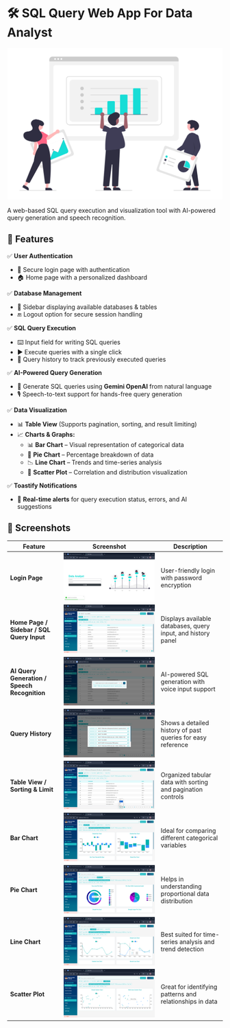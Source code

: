 # 🛠️ SQL Query Web App For Data Analyst

![SQL App Banner](./public/images/banner.png)

A web-based SQL query execution and visualization tool with AI-powered query generation and speech recognition.

## 🚀 Features

✅ **User Authentication**

- 🔐 Secure login page with authentication
- 🏠 Home page with a personalized dashboard

✅ **Database Management**

- 📂 Sidebar displaying available databases & tables
- 🔚 Logout option for secure session handling

✅ **SQL Query Execution**

- ⌨️ Input field for writing SQL queries
- ▶️ Execute queries with a single click
- 📜 Query history to track previously executed queries

✅ **AI-Powered Query Generation**

- 🤖 Generate SQL queries using **Gemini OpenAI** from natural language
- 🎙️ Speech-to-text support for hands-free query generation

✅ **Data Visualization**

- 📊 **Table View** (Supports pagination, sorting, and result limiting)
- 📈 **Charts & Graphs:**
  - 📊 **Bar Chart** – Visual representation of categorical data
  - 🥧 **Pie Chart** – Percentage breakdown of data
  - 📉 **Line Chart** – Trends and time-series analysis
  - 🎯 **Scatter Plot** – Correlation and distribution visualization

✅ **Toastify Notifications**

- 🔔 **Real-time alerts** for query execution status, errors, and AI suggestions

## 📸 Screenshots

| Feature                                      | Screenshot                                        | Description                                                  |
| -------------------------------------------- | ------------------------------------------------- | ------------------------------------------------------------ |
| **Login Page**                               | ![Login](./public/images/login.png)               | User-friendly login with password encryption                 |
| **Home Page / Sidebar / SQL Query Input**    | ![Home](./public/images/home.png)                 | Displays available databases, query input, and history panel |
| **AI Query Generation / Speech Recognition** | ![AI Query](./public/images/ai-query.png)         | AI-powered SQL generation with voice input support           |
| **Query History**                            | ![History](./public/images/history.png)           | Shows a detailed history of past queries for easy reference  |
| **Table View / Sorting & Limit**             | ![Table View](./public/images/table-view.png)     | Organized tabular data with sorting and pagination controls  |
| **Bar Chart**                                | ![Bar Chart](./public/images/bar-chart.png)       | Ideal for comparing different categorical variables          |
| **Pie Chart**                                | ![Pie Chart](./public/images/pie-chart.png)       | Helps in understanding proportional data distribution        |
| **Line Chart**                               | ![Line Chart](./public/images/line-chart.png)     | Best suited for time-series analysis and trend detection     |
| **Scatter Plot**                             | ![Scatter Plot](./public/images/scatter-plot.png) | Great for identifying patterns and relationships in data     |

